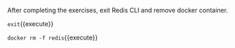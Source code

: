 After completing the exercises, exit Redis CLI and remove docker container.

`exit`{{execute}}

`docker rm -f redis`{{execute}}

